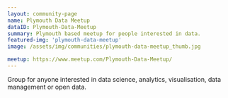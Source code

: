 ```yaml
---
layout: community-page
name: Plymouth Data Meetup
dataID: Plymouth-Data-Meetup
summary: Plymouth based meetup for people interested in data.
featured-img: 'plymouth-data-meetup'
image: /assets/img/communities/plymouth-data-meetup_thumb.jpg

meetup: https://www.meetup.com/Plymouth-Data-Meetup/
---
```

Group for anyone interested in data science, analytics, visualisation,
data management or open data.
